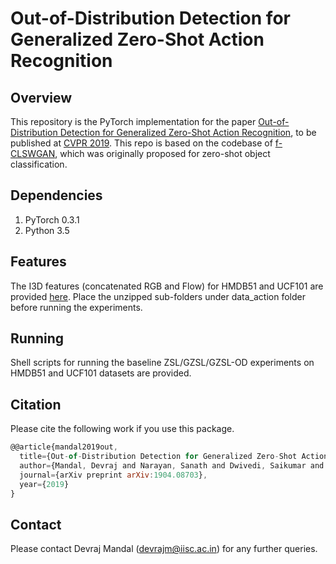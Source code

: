 # Out-of-Distribution Detection for Generalized Zero-Shot Action Recognition

## Overview
This repository is the PyTorch implementation for the paper [Out-of-Distribution Detection for Generalized Zero-Shot Action Recognition](https://arxiv.org/abs/1904.08703), to be published at [CVPR 2019](http://cvpr2019.thecvf.com/). This repo is based on the codebase of [f-CLSWGAN](https://www.mpi-inf.mpg.de/departments/computer-vision-and-multimodal-computing/research/zero-shot-learning/feature-generating-networks-for-zero-shot-learning/), which was originally proposed for zero-shot object classification.

## Dependencies
1. PyTorch 0.3.1
2. Python 3.5

## Features
The I3D features (concatenated RGB and Flow) for HMDB51 and UCF101 are provided [here](https://drive.google.com/open?id=15Fge1p6a4ZZ7ZQCXYzPSFSQXN8XvZrAe). Place the unzipped sub-folders under data_action folder before running the experiments.

## Running
Shell scripts for running the baseline ZSL/GZSL/GZSL-OD experiments on HMDB51 and UCF101 datasets are provided.

## Citation
Please cite the following work if you use this package.
```javascript
@@article{mandal2019out,
  title={Out-of-Distribution Detection for Generalized Zero-Shot Action Recognition},
  author={Mandal, Devraj and Narayan, Sanath and Dwivedi, Saikumar and Gupta, Vikram and Ahmed, Shuaib and Khan, Fahad Shahbaz and Shao, Ling},
  journal={arXiv preprint arXiv:1904.08703},
  year={2019}
}
```

## Contact 
Please contact Devraj Mandal (devrajm@iisc.ac.in) for any further queries.


